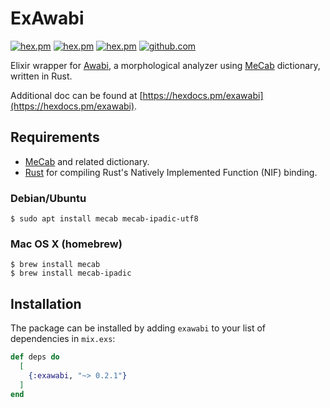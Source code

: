 # ExAwabi

<!-- MDOC !-->

[![hex.pm](https://img.shields.io/hexpm/v/exawabi.svg)](https://hex.pm/packages/exawabi)
[![hex.pm](https://img.shields.io/hexpm/dt/exawabi.svg)](https://hex.pm/packages/exawabi)
[![hex.pm](https://img.shields.io/hexpm/l/exawabi.svg)](https://hex.pm/packages/exawabi)
[![github.com](https://img.shields.io/github/last-commit/nakagami/exawabi.svg)](https://github.com/nakagami/exawabi/commits/master)

Elixir wrapper for [Awabi](https://github.com/nakagami/awabi), a morphological
analyzer using [MeCab](https://en.wikipedia.org/wiki/MeCab) dictionary, written
in Rust.

Additional doc can be found at [https://hexdocs.pm/exawabi](https://hexdocs.pm/exawabi).

## Requirements

- [MeCab](https://taku910.github.io/mecab/) and related dictionary.
- [Rust](https://www.rust-lang.org/tools/install) for compiling Rust's Natively Implemented Function (NIF) binding.

### Debian/Ubuntu
```
$ sudo apt install mecab mecab-ipadic-utf8
```

### Mac OS X (homebrew)
```
$ brew install mecab
$ brew install mecab-ipadic
```

## Installation

The package can be installed by adding `exawabi` to your list of dependencies
in `mix.exs`:

```elixir
def deps do
  [
    {:exawabi, "~> 0.2.1"}
  ]
end
```
